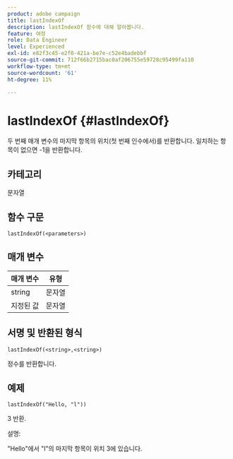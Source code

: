 ```yaml
---
product: adobe campaign
title: lastIndexOf
description: lastIndexOf 함수에 대해 알아봅니다.
feature: 여정
role: Data Engineer
level: Experienced
exl-id: e82f3c45-e2f0-421a-be7e-c52e4badebbf
source-git-commit: 712f66b2715bac0af206755e59728c95499fa110
workflow-type: tm+mt
source-wordcount: '61'
ht-degree: 11%

---
```


# lastIndexOf {#lastIndexOf}

두 번째 매개 변수의 마지막 항목의 위치(첫 번째 인수에서)를 반환합니다. 일치하는 항목이 없으면 -1을 반환합니다.

## 카테고리

문자열

## 함수 구문

`lastIndexOf(<parameters>)`

## 매개 변수

| 매개 변수 | 유형 |
|-----------|------------------|
| string | 문자열 |
| 지정된 값 | 문자열 |

## 서명 및 반환된 형식

`lastIndexOf(<string>,<string>)`

정수를 반환합니다.

## 예제

`lastIndexOf("Hello, "l"))`

3 반환.

설명:

&quot;Hello&quot;에서 &quot;l&quot;의 마지막 항목이 위치 3에 있습니다.

